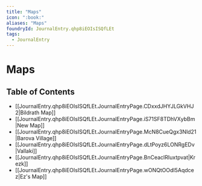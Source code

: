 ```yaml
---
title: "Maps"
icon: ":book:"
aliases: "Maps"
foundryId: JournalEntry.qhp8iEOIsISQfLEt
tags:
  - JournalEntry
---
```


# Maps

## Table of Contents

- [[JournalEntry.qhp8iEOIsISQfLEt.JournalEntryPage.CDxxdJHYJLGkVHJ2|Bildrath Map]]
- [[JournalEntry.qhp8iEOIsISQfLEt.JournalEntryPage.iS71SF8TDhVXybBm|New Map]]
- [[JournalEntry.qhp8iEOIsISQfLEt.JournalEntryPage.McN8CueQgx3Nld21|Barova Village]]
- [[JournalEntry.qhp8iEOIsISQfLEt.JournalEntryPage.dLtPoyz6LONRgEDv|Vallaki]]
- [[JournalEntry.qhp8iEOIsISQfLEt.JournalEntryPage.BnCeaclRIuxtpvat|Krezk]]
- [[JournalEntry.qhp8iEOIsISQfLEt.JournalEntryPage.wONQtOOdI5Aqdcez|Ez's Map]]